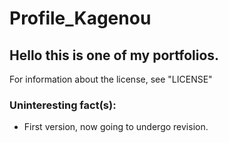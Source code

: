 # Profile_Kagenou

## Hello this is one of my portfolios.

For information about the license, see "LICENSE"

### Uninteresting fact(s):
- First version, now going to undergo revision.
